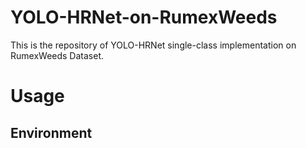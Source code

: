 # YOLO-HRNet-on-RumexWeeds
This is the repository of YOLO-HRNet single-class implementation on RumexWeeds Dataset.

# Usage
## Environment
